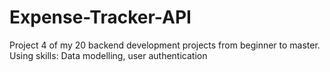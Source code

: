 # Expense-Tracker-API
Project 4 of my 20 backend development projects from beginner to master. Using skills: Data modelling, user authentication
